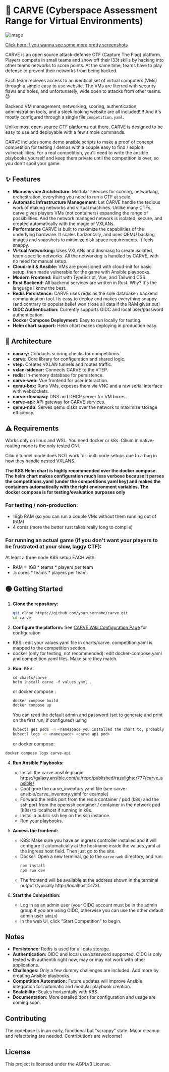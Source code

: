 # 🎃 CARVE (Cyberspace Assessment Range for Virtual Environments)
![image](https://github.com/user-attachments/assets/12919fa8-9670-470e-a940-66ec9aa0d0fd)

[Click here if you wanna see some more pretty screenshots](https://github.com/RazeLighter777/carve/wiki)

CARVE is an open source attack-defense CTF (Capture The Flag) platform. Players compete in small teams and show off their l33t skills by hacking into other teams networks to score points. At the same time, teams have to play defense to prevent their networks from being hacked.

Each team recieves access to an identical set of virtual computers (VMs) through a simple easy to use website. The VMs are literred with security flaws and holes, and unfortunately, wide open to attacks from other teams.😈 

Backend VM management, networking, scoring, authentication, administration tools, and a sleek looking website are all included!!!! And it's mostly configured through a single file `competition.yaml`.

Unlike most open-source CTF platforms out there, CARVE is designed to be easy to use and deployable with a few simple commands.

CARVE includes some demo ansible scripts to make a proof of concept competition for testing / demos with a couple easy to find / exploit vulnerabilities. For a real competition, you'll need to write the ansible playbooks yourself and keep them private until the competition is over, so you don't spoil your game.
## ✨ Features
- **Microservice Architecture:** Modular services for scoring, networking, orchestration, everything you need to run a CTF at scale.
- **Automatic Infrastructure Management**: Let CARVE handle the tedious work of making networks and virtual machines. Unlike many CTFs, carve gives players VMs (not containers) expanding the range of possibilities. And the network managed network is isolated, secure, and created automatically with the magic of VXLANs. 
- **Performance** CARVE is built to maximize the capabilities of the underlying hardware. It scales horizontally, and uses QEMU backing images and snapshots to minimize disk space requirements. It feels snappy. 
- **Virtual Networking:** Uses VXLANs and dnsmasq to create isolated, team-specific networks. All the networking is handled by CARVE, with no need for manual setup.
- **Cloud-Init & Ansible:** VMs are provisioned with cloud-init for basic setup, then made vulnerable for the game with Ansible playbooks.
- **Modern Frontend:** Built with TypeScript, Vue, and Tailwind CSS.
- **Rust Backend:** All backend services are written in Rust. Why? It's the language I know the best.
- **Redis Persistence:** CARVE uses redis as the sole database / backend communication tool. Its easy to deploy and makes everything snappy. (and contrary to popular belief won't lose all data if the RAM gives out)
- **OIDC Authentication:** Currently supports OIDC and local user/password authentication.
- **Docker Compose Deployment:** Easy to run locally for testing.
- **Helm chart support:** Helm chart makes deploying in production easy. 

## 🧱 Architecture

- **canary:** Conducts scoring checks for competitions.
- **carve:** Core library for configuration and shared logic.
- **vtep:** Creates VXLAN tunnels and routes traffic.
- **vxlan-sidecar:** Connects CARVE to the VTEP.
- **redis:** In-memory database for persistence.
- **carve-web:** Vue frontend for user interaction.
- **qemu-box:** Runs VMs, exposes them via VNC and a raw serial interface with websockets. 
- **carve-dnsmasq:** DNS and DHCP server for VM boxes.
- **carve-api:** API gateway for CARVE services.
- **qemu-ndb:** Serves qemu disks over the network to maximize storage efficiency. 
## ⚠️ Requirements
Works only on linux and WSL. You need docker or k8s. Cilium in native-routing mode is the only tested CNI. 

Cilium tunnel mode does NOT work for multi node setups due to a bug in how they handle nested VXLANS. 

**The K8S Helm chart is highly recommended over the docker compose. The helm chart makes configuration much less verbose because it parses the competitions.yaml (under the competitions yaml key) and makes the containers automatically with the right environment variables. The docker compose is for testing/evaluation purposes only**
### For testing / non-production:
- 16gb RAM (so you can run a couple VMs without them running out of RAM)
- 4 cores (more the better rust takes really long to compile)
### For running an actual game (if you don't want your players to be frustrated at your slow, laggy CTF):
At least a three node K8S setup EACH with:
- RAM = 1GB * teams * players per team
-  .5 cores * teams * players per team. 

## 🟢 Getting Started

1. **Clone the repository:**
   ```bash
   git clone https://github.com/yourusername/carve.git
   cd carve
   ```

2. **Configure the platform:**
   See [CARVE Wiki Configuration Page](https://github.com/RazeLighter777/carve/wiki/Configuration) for configuration
- K8S : edit your values.yaml file in charts/carve. competition.yaml is mapped to the competition section.
- docker (only for testing, not recommended): edit docker-compose.yaml and competition.yaml files. Make sure they match. 
3. **Run:**
  K8S:
   ```
   cd charts/carve
   helm install carve -f values.yaml .
   ```
   or docker compose : 
   ```bash
   docker compose build
   docker compose up
   ```
   You can read the default admin and password (set to generate and print on the first run, if configured) using
   ```bash
   kubectl get pods -n <namespace you installed the chart to, probably "default">
   kubectl logs -n <namespace> <carve api pod>
   ```
   or docker compose:
  ```bash
  docker compose logs carve-api
  ```
4. **Run Ansible Playbooks:**
   - Install the carve ansible plugin https://galaxy.ansible.com/ui/repo/published/razelighter777/carve_ansible/
   - Configure the carve_inventory.yaml file (see carve-ansible/carve_inventory.yaml for example)
   - Forward the redis port from the redis container / pod (k8s) and the ssh port from the openssh container / container in the network pod (k8s) to localhost if running in k8s.
   - Install a public ssh key on the ssh instance.
   - Run your playbooks. 
5. **Access the frontend:**
   - K8S: Make sure you have an ingress controller installed and it will configure it automatically at the hostname inside the values.yaml at the ingress.host field. Then just go to the site.
   - Docker: Open a new terminal, go to the `carve-web` directory, and run:
     ```bash
     npm install
     npm run dev
     ```
   - The frontend will be available at the address shown in the terminal output (typically http://localhost:5173).

7. **Start the Competition:**
   - Log in as an admin user (your OIDC account must be in the admin group if you are using OIDC, otherwise you can use the other default admin user `admin`)
   - In the web UI, click "Start Competition" to begin.


## Notes

- **Persistence:** Redis is used for all data storage.
- **Authentication:** OIDC and local user/password supported. OIDC is only tested with authentik right now, may or may not work with other applications.
- **Challenges:** Only a few dummy challenges are included. Add more by creating Ansible playbooks.
- **Competition Automation:** Future updates will improve Ansible integration for automatic and modular playbook creation.
- **Scalability:** Scales horizontally with K8S. 
- **Documentation:** More detailed docs for configuration and usage are coming soon.

## Contributing

The codebase is in an early, functional but "scrappy" state. Major cleanup and refactoring are needed. Contributions are welcome!

## License

This project is licensed under the AGPLv3 License.
